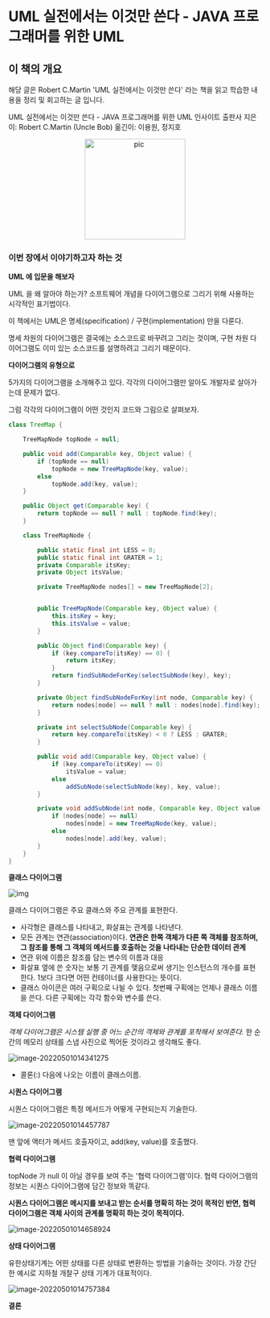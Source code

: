 # UML 실전에서는 이것만 쓴다 - JAVA 프로그래머를 위한 UML

## 이 책의 개요

해당 글은 Robert C.Martin 'UML 실전에서는 이것만 쓴다' 라는 책을 읽고 학습한 내용을 정리 및 회고하는 글 입니다.

UML 실전에서는 이것만 쓴다 - JAVA 프로그래머를 위한 UML
인사이트 출판사
지은이: Robert C.Martin (Uncle Bob)
옮긴이: 이용원, 정지호

<div align="center">
 <img src="https://tva1.sinaimg.cn/middle/e6c9d24egy1h1rkahxn5mj20440590so.jpg" style="width: 200px; height: 200px" alt="pic">
</div>

### 이번 장에서 이야기하고자 하는 것



**UML 에 입문을 해보자**

UML 을 왜 알아야 하는가? 소프트웨어 개념을 다이어그램으로 그리기 위해 사용하는 시각적인 표기법이다. 

이 책에서는 UML은 명세(specification) / 구현(implementation) 만을 다룬다.

 명세 차원의 다이어그램은 결국에는 소스코드로 바꾸려고 그리는 것이며, 구현 차원 다이어그램도 이미 있는 소스코드를 설명하려고 그리기 때문이다.



**다이어그램의 유형으로**

 5가지의 다이어그램을 소개해주고 있다. 각각의 다이어그램만 알아도 개발자로 살아가는데 문제가 없다.

그럼 각각의 다이어그램이 어떤 것인지 코드와 그림으로 살펴보자.

```java
class TreeMap {

    TreeMapNode topNode = null;

    public void add(Comparable key, Object value) {
        if (topNode == null)
            topNode = new TreeMapNode(key, value);
        else
            topNode.add(key, value);
    }

    public Object get(Comparable key) {
        return topNode == null ? null : topNode.find(key);
    }

    class TreeMapNode {

        public static final int LESS = 0;
        public static final int GRATER = 1;
        private Comparable itsKey;
        private Object itsValue;

        private TreeMapNode nodes[] = new TreeMapNode[2];


        public TreeMapNode(Comparable key, Object value) {
            this.itsKey = key;
            this.itsValue = value;
        }

        public Object find(Comparable key) {
            if (key.compareTo(itsKey) == 0) {
                return itsKey;
            }
            return findSubNodeForKey(selectSubNode(key), key);
        }

        private Object findSubNodeForKey(int node, Comparable key) {
            return nodes[node] == null ? null : nodes[node].find(key);
        }

        private int selectSubNode(Comparable key) {
            return key.compareTo(itsKey) < 0 ? LESS : GRATER;
        }

        public void add(Comparable key, Object value) {
            if (key.compareTo(itsKey) == 0)
                itsValue = value;
            else
                addSubNode(selectSubNode(key), key, value);
        }

        private void addSubNode(int node, Comparable key, Object value) {
            if (nodes[node] == null)
                nodes[node] = new TreeMapNode(key, value);
            else
                nodes[node].add(key, value);
        }
    }
}
```

**클래스 다이어그램**

 ![img](https://documents.lucid.app/documents/a6b2e07d-a201-4959-8dad-8c191ba78039/pages/0_0?a=6186&x=-5354&y=4194&w=1188&h=634&store=1&accept=image%2F*&auth=LCA%20cecba7c03aa7ecf762289350bc8cb5443e755a8c-ts%3D1651291152)

클래스 다이어그램은 주요 클래스와 주요 관계를 표현한다.

- 사각형은 클래스를 나타내고, 화살표는 관계를 나타낸다.
- 모든 관계는 연관(association)이다. **연관은 한쪽 객체가 다른 쪽 객체를 참조하며, 그 참조를 통해 그 객체의 메서드를 호출하는 것을 나타내는 단순한 데이터 관계**
- 연관 위에 이름은 참조를 담는 변수의 이름과 대응
- 화살표 옆에 쓴 숫자는 보통 기 관계를 맺음으로써 생기는 인스턴스의 개수를 표현한다. 1보다 크다면 어떤 컨테이너를 사용한다는 뜻이다.
- 클래스 아이콘은 여러 구획으로 나뉠 수 있다. 첫번째 구획에는 언제나 클래스 이름을 쓴다. 다른 구획에는 각각 함수와 변수를 쓴다.

**객체 다이어그램**

 *객체 다이어그램은 시스템 실행 중 어느 순간의 객체와 관계를 포착해서 보여준다.* 한 순간의 메모리 상태를 스냅 사진으로 찍어둔 것이라고 생각해도 좋다.

![image-20220501014341275](https://tva1.sinaimg.cn/mw1024/e6c9d24egy1h1s86h9edpj20ve0ksabj.jpg)

- 콜론(:) 다음에 나오는 이름이 클래스이름.

**시퀀스 다이어그램**

시퀀스 다이어그램은 특정 메서드가 어떻게 구현되는지 기술한다.

![image-20220501014457787](https://tva1.sinaimg.cn/large/e6c9d24egy1h1s87qfza6j20um0c2q3d.jpg)

맨 앞에 액터가 메서드 호출자이고, add(key, value)를 호출했다.



**협력 다이어그램**  

topNode 가 null 이 아닐 경우를 보여 주는 '협력 다이어그램'이다. 협력 다이어그램의 정보는 시퀀스 다이어그램에 담긴 정보와 똑같다.

 **시퀀스 다이어그램은 메시지를 보내고 받는 순서를 명확히 하는 것이 목적인 반면, 협력 다이어그램은 객체 사이의 관계를 명확히 하는 것이 목적이다.**

![image-20220501014658924](https://tva1.sinaimg.cn/mw1024/e6c9d24egy1h1s89trj3vj20u20bm0t0.jpg)

**상태 다이어그램**  

 유한상태기계는 어떤 상태를 다른 상태로 변환하는 방법을 기술하는 것이다. 가장 간단한 예시로 지하철 개찰구 상태 기계가 대표적이다.

![image-20220501014757384](https://tva1.sinaimg.cn/mw1024/e6c9d24egy1h1s8au76muj20wg088dg1.jpg)



**결론**

